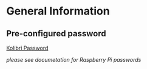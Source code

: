 # General Information

## Pre-configured password

[Kolibri Password](./kolibri-Admin.pdf)

*please see documetation for Raspberry Pi passwords*
